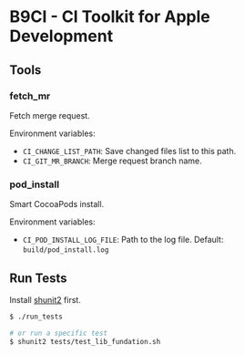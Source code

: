 # B9CI - CI Toolkit for Apple Development

## Tools

### fetch_mr

Fetch merge request.

Environment variables:

* `CI_CHANGE_LIST_PATH`: Save changed files list to this path.
* `CI_GIT_MR_BRANCH`: Merge request branch name.

### pod_install

Smart CocoaPods install.

Environment variables:

* `CI_POD_INSTALL_LOG_FILE`: Path to the log file. Default: `build/pod_install.log`

## Run Tests

Install [shunit2](https://github.com/kward/shunit2) first.

```zsh
$ ./run_tests

# or run a specific test
$ shunit2 tests/test_lib_fundation.sh
```
